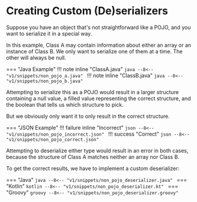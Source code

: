 # Creating Custom (De)serializers

Suppose you have an object that's not straightforward like a POJO, and you want to serialize it in a special way.

In this example, Class A may contain information about either an array or an instance of Class B.
We only want to serialize one of them at a time. The other will always be null.

=== "Java Example"
    !!! note inline "ClassA.java"
        ```java
        --8<-- "v1/snippets/non_pojo_a.java"
        ```
    !!! note inline "ClassB.java"
        ```java
        --8<-- "v1/snippets/non_pojo_b.java"
        ```

Attempting to serialize this as a POJO would result in a larger structure containing a null value,
a filled value representing the correct structure, and the boolean that tells us which structure to pick.

But we obviously only want it to only result in the correct structure.

=== "JSON Example"
    !!! failure inline "Incorrect"
        ```json
        --8<-- "v1/snippets/non_pojo_incorrect.json"
        ```
    !!! success "Correct"
        ```json
        --8<-- "v1/snippets/non_pojo_correct.json"
        ```

Attempting to deserialize either type would result in an error in both cases,
because the structure of Class A matches neither an array nor Class B.

To get the correct results, we have to implement a custom deserializer:

=== "Java"
    ```java
    --8<-- "v1/snippets/non_pojo_deserializer.java"
    ```
=== "Kotlin"
    ```kotlin
    --8<-- "v1/snippets/non_pojo_deserializer.kt"
    ```
=== "Groovy"
    ```groovy
    --8<-- "v1/snippets/non_pojo_deserializer.groovy"
    ```
